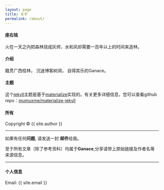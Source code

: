 ```yaml
---
layout: page
title: 关于
permalink: /about/
---
```


#### 座右铭

火在一天之内把森林烧成灰烬，水和风却需要一百年以上的时间来造林。

#### 介绍

籍贯广西桂林，
沉迷博客树洞，
自得其乐的Ganace。

#### 主题

这个[jekyll](https://jekyllrb.com)主题是基于[materialize](http://materializecss.com)实现的。有关更多详细信息，您可以查看github repo：[mumuxme/materialize-jekyll](https://github.com/mumuxme/materialize-jekyll)


#### 所有

Copyright&nbsp;&copy;&nbsp;{{ site.author }}

- - -

如果有任何<b>问题</b>, 请发送一封 <b>邮件</b>给我。 

至于所有文章（除了参考资料）均属于<b>Ganace</b>,分享请带上原始链接及作者名等来源信息。

- - -

#### 个人信息

Email: {{ site.email }}
